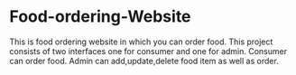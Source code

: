 # Food-ordering-Website
This is food ordering website in which you can order food.
This project consists of two interfaces one for consumer and one for admin.
Consumer can order food.
Admin can add,update,delete food item as well as order.
